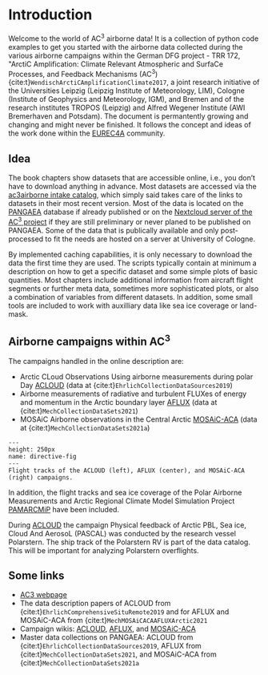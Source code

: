 # Introduction
Welcome to the world of AC<sup>3</sup> airborne data! It is a collection of python code examples to get you started with the airborne data collected during the various airborne campaigns within the German DFG project - TRR 172, "ArctiC Amplification: Climate Relevant Atmospheric and SurfaCe Processes, and Feedback Mechanisms (AC<sup>3</sup>) {cite:t}`WendischArctiCAmplificationClimate2017`, a joint research initiative of the Universities Leipzig (Leipzig Institute of Meteorology, LIM), Cologne (Institute of Geophysics and Meteorology, IGM), and Bremen and of the research institutes TROPOS (Leipzig) and Alfred Wegener Institute (AWI Bremerhaven and Potsdam). The document is permantently growing and changing and might never be finished. It follows the concept and ideas of the work done within the [EUREC4A](https://howto.eurec4a.eu/intro.html) community.

## Idea
The book chapters show datasets that are accessible online, i.e., you don’t have to download anything in advance. Most datasets are accessed via the [ac3airborne intake catalog](https://github.com/igmk/ac3airborne-intake), which simply said takes care of the links to datasets in their most recent version. Most of the data is located on the [PANGAEA](https://www.pangaea.de/) database if already published or on the [Nextcloud server of the AC<sup>3</sup> project](https://cloud.ac3-tr.de) if they are still preliminary or never planed to be published on PANGAEA. Some of the data that is publically available and only post-processed to fit the needs are hosted on a server at University of Cologne. 

By implemented caching capabilities, it is only necessary to download the data the first time they are used. The scripts typically contain at minimum a description on how to get a specific dataset and some simple plots of basic quantities. Most chapters include additional information from aircraft flight segments or further meta data, sometimes more sophisticated plots, or also a combination of variables from different datasets. In addition, some small tools are included to work with auxilliary data like sea ice coverage or land-mask. 

## Airborne campaigns within AC<sup>3</sup>

The campaigns handled in the online description are:

- Arctic CLoud Observations Using airborne measurements during polar Day [ACLOUD](https://home.uni-leipzig.de/~ehrlich/ACLOUD_wiki_doku/doku.php) (data at {cite:t}`EhrlichCollectionDataSources2019`) 
- Airborne measurements of radiative and turbulent FLUXes of energy and momentum in the Arctic boundary layer [AFLUX](https://home.uni-leipzig.de/~ehrlich/AFLUX_wiki_doku/doku.php?id=start) (data at {cite:t}`MechCollectionDataSets2021`)
- MOSAiC Airborne observations in the Central Arctic [MOSAiC-ACA](https://home.uni-leipzig.de/~ehrlich/MOSAiC_ACA_wiki_doku/doku.php?id=start) (data at {cite:t}`MechCollectionDataSets2021a`)

```{figure} img/tracks.png
---
height: 250px
name: directive-fig
---
Flight tracks of the ACLOUD (left), AFLUX (center), and MOSAiC-ACA (right) campaigns.
```

In addition, the flight tracks and sea ice coverage of the Polar Airborne Measurements and Arctic Regional Climate Model Simulation Project [PAMARCMiP](https://www.ac3-tr.de/overview/observations/pamarcmip-2018/) have been included.

During [ACLOUD](https://home.uni-leipzig.de/~ehrlich/ACLOUD_wiki_doku/doku.php) the campaign Physical feedback of Arctic PBL, Sea ice, Cloud And AerosoL (PASCAL) was conducted by the research vessel Polarstern. The ship track of the Polarstern RV is part of the data catalog. This will be important for analyzing Polarstern overflights.

## Some links
* [AC3 webpage](http://www.ac3-tr.de/)
* The data description papers of ACLOUD from {cite:t}`EhrlichComprehensiveSituRemote2019` and for AFLUX and MOSAiC-ACA from {cite:t}`MechMOSAiCACAAFLUXArctic2021`
* Campaign wikis: [ACLOUD](https://home.uni-leipzig.de/~ehrlich/ACLOUD_wiki_doku/doku.php), [AFLUX](https://home.uni-leipzig.de/~ehrlich/AFLUX_wiki_doku/doku.php?id=start), and [MOSAiC-ACA](https://home.uni-leipzig.de/~ehrlich/MOSAiC_ACA_wiki_doku/doku.php?id=start)
* Master data collections on PANGAEA: ACLOUD from {cite:t}`EhrlichCollectionDataSources2019`, AFLUX from {cite:t}`MechCollectionDataSets2021`, and MOSAiC-ACA from {cite:t}`MechCollectionDataSets2021a`
